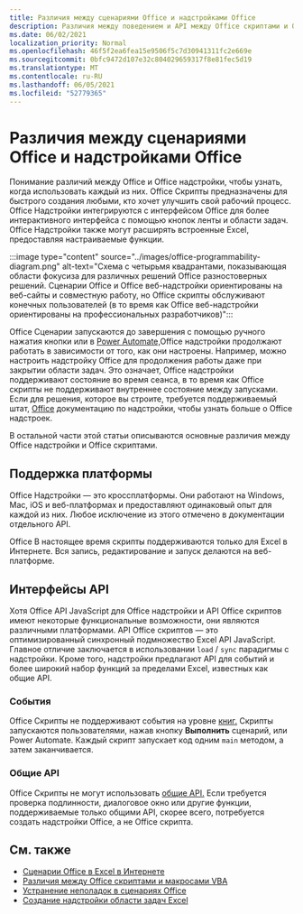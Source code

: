 ```yaml
---
title: Различия между сценариями Office и надстройками Office
description: Различия между поведением и API между Office скриптами и Office надстройки.
ms.date: 06/02/2021
localization_priority: Normal
ms.openlocfilehash: 46f5f2ea6fea15e9506f5c7d30941311fc2e669e
ms.sourcegitcommit: 0bfc9472d107e32c804029659317f8e81fec5d19
ms.translationtype: MT
ms.contentlocale: ru-RU
ms.lasthandoff: 06/05/2021
ms.locfileid: "52779365"
---
```

# <a name="differences-between-office-scripts-and-office-add-ins"></a>Различия между сценариями Office и надстройками Office

Понимание различий между Office и Office надстройки, чтобы узнать, когда использовать каждый из них. Office Скрипты предназначены для быстрого создания любыми, кто хочет улучшить свой рабочий процесс. Office Надстройки интегрируются с интерфейсом Office для более интерактивного интерфейса с помощью кнопок ленты и области задач. Office Надстройки также могут расширять встроенные Excel, предоставляя настраиваемые функции.

:::image type="content" source="../images/office-programmability-diagram.png" alt-text="Схема с четырьмя квадрантами, показывающая области фокусиза для различных решений Office разностоверных решений. Сценарии Office и Office веб-надстройки ориентированы на веб-сайты и совместную работу, но Office скрипты обслуживают конечных пользователей (в то время как Office веб-надстройки ориентированы на профессиональных разработчиков)":::

Office Сценарии запускаются до завершения с помощью ручного нажатия кнопки или в [Power Automate,](https://flow.microsoft.com/)Office надстройки продолжают работать в зависимости от того, как они настроены. Например, можно настроить надстройку Office для продолжения работы даже при закрытии области задач. Это означает, Office надстройки поддерживают состояние во время сеанса, в то время как Office скрипты не поддерживают внутреннее состояние между запусками. Если для решения, которое вы строите, требуется поддерживаемый штат, [Office](/office/dev/add-ins) документацию по надстройки, чтобы узнать больше о Office надстроек.

В остальной части этой статьи описываются основные различия между Office надстройки и Office скриптами.

## <a name="platform-support"></a>Поддержка платформы

Office Надстройки — это кроссплатформы. Они работают на Windows, Mac, iOS и веб-платформах и предоставляют одинаковый опыт для каждой из них. Любое исключение из этого отмечено в документации отдельного API.

Office В настоящее время скрипты поддерживаются только для Excel в Интернете. Вся запись, редактирование и запуск делаются на веб-платформе.

## <a name="apis"></a>Интерфейсы API

Хотя Office API JavaScript для Office надстройки и API Office скриптов имеют некоторые функциональные возможности, они являются различными платформами. API Office скриптов — это оптимизированный синхронный подмножество Excel API JavaScript. Главное отличие заключается в использовании `load` / `sync` парадигмы с надстройки. Кроме того, надстройки предлагают API для событий и более широкий набор функций за пределами Excel, известных как общие API.

### <a name="events"></a>События

Office Скрипты не поддерживают события на уровне [книг.](/office/dev/add-ins/excel/excel-add-ins-events) Скрипты запускаются пользователями, нажав кнопку **Выполнить** сценарий, или Power Automate. Каждый скрипт запускает код одним `main` методом, а затем заканчивается.

### <a name="common-apis"></a>Общие API

Office Скрипты не могут использовать [общие API.](/javascript/api/office) Если требуется проверка подлинности, диалоговое окно или другие функции, поддерживаемые только общими API, скорее всего, потребуется создать надстройки Office, а не Office скрипта.

## <a name="see-also"></a>См. также

- [Сценарии Office в Excel в Интернете](../overview/excel.md)
- [Различия между Office скриптами и макросами VBA](vba-differences.md)
- [Устранение неполадок в сценариях Office](../testing/troubleshooting.md)
- [Создание надстройки области задач Excel](/office/dev/add-ins/quickstarts/excel-quickstart-jquery)
